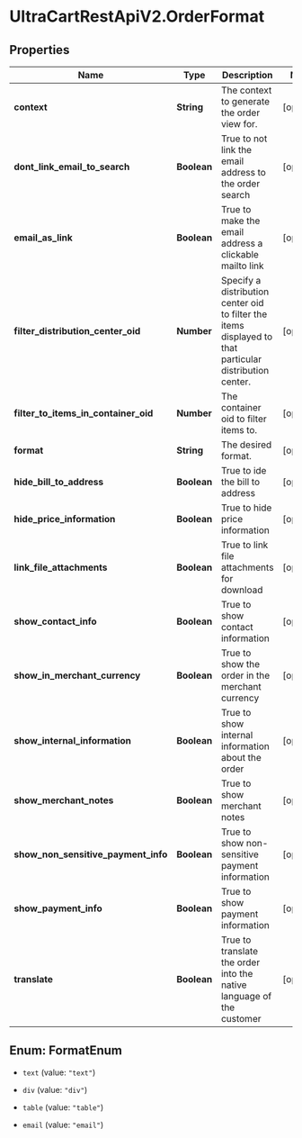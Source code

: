 # UltraCartRestApiV2.OrderFormat

## Properties
Name | Type | Description | Notes
------------ | ------------- | ------------- | -------------
**context** | **String** | The context to generate the order view for. | [optional] 
**dont_link_email_to_search** | **Boolean** | True to not link the email address to the order search | [optional] 
**email_as_link** | **Boolean** | True to make the email address a clickable mailto link | [optional] 
**filter_distribution_center_oid** | **Number** | Specify a distribution center oid to filter the items displayed to that particular distribution center. | [optional] 
**filter_to_items_in_container_oid** | **Number** | The container oid to filter items to. | [optional] 
**format** | **String** | The desired format. | [optional] 
**hide_bill_to_address** | **Boolean** | True to ide the bill to address | [optional] 
**hide_price_information** | **Boolean** | True to hide price information | [optional] 
**link_file_attachments** | **Boolean** | True to link file attachments for download | [optional] 
**show_contact_info** | **Boolean** | True to show contact information | [optional] 
**show_in_merchant_currency** | **Boolean** | True to show the order in the merchant currency | [optional] 
**show_internal_information** | **Boolean** | True to show internal information about the order | [optional] 
**show_merchant_notes** | **Boolean** | True to show merchant notes | [optional] 
**show_non_sensitive_payment_info** | **Boolean** | True to show non-sensitive payment information | [optional] 
**show_payment_info** | **Boolean** | True to show payment information | [optional] 
**translate** | **Boolean** | True to translate the order into the native language of the customer | [optional] 


<a name="FormatEnum"></a>
## Enum: FormatEnum


* `text` (value: `"text"`)

* `div` (value: `"div"`)

* `table` (value: `"table"`)

* `email` (value: `"email"`)




